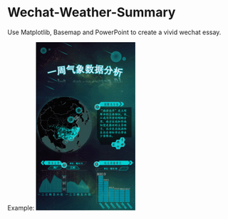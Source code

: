 # Wechat-Weather-Summary

Use Matplotlib, Basemap and PowerPoint to create a vivid wechat essay.

Example:
![img](https://github.com/jiangguix/Wechat-Weather-Summary/blob/master/GIF.gif)
